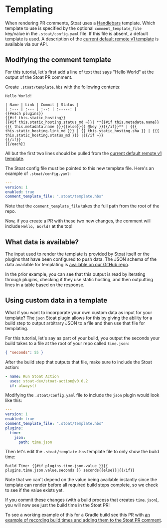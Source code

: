 # Templating

When rendering PR comments, Stoat uses a [Handlebars](https://handlebarsjs.com/) template.
Which template to use is specified by the optional `comment_template_file` key/value in the `.stoat/config.yaml` file.
If this file is absent, a default template is used. A description of the [current default remote v1 template](https://www.stoat.dev/api/templates?stoatConfigVersion=1) is available via our API.

## Modifying the comment template

For this tutorial, let's first add a line of text that says "Hello World" at the output of the Stoat PR comment.

Create `.stoat/template.hbs` with the following contents:
```
Hello World!

| Name | Link | Commit | Status |
| :--- | :--- | :--: | :-----: |
{{#each plugins}}
{{#if this.static_hosting}}
{{#if this.static_hosting.status_md ~}}| **{{#if this.metadata.name}}{{{ this.metadata.name }}}{{else}}{{ @key }}{{/if}}** | {{{ this.static_hosting.link_md }}} | {{ this.static_hosting.sha }} | {{{ this.static_hosting.status_md }}} |{{/if ~}}
{{/if}}
{{/each}}
```

All but the first two lines should be pulled from the [current default remote v1 template](https://www.stoat.dev/api/templates?stoatConfigVersion=1).

The Stoat config file must be pointed to this new template file. Here's an example of `.stoat/config.yaml`:
```yaml
---
version: 1
enabled: true
comment_template_file: ".stoat/template.hbs"
```

Note that the `comment_template_file` takes the full path from the root of the repo.

Now, if you create a PR with these two new changes, the comment will include `Hello, World!` at the top! 

## What data is available?

The input used to render the template is provided by Stoat itself or the plugins that have been configured to push data. 
The JSON schema of the data available for templating is [available on our GitHub repo](https://github.com/stoat-dev/stoat-action/blob/main/src/schemas/stoatConfigSchemaRendered.json).

In the prior example, you can see that this output is read by iterating through plugins, checking if they use static hosting, and then outputting lines in a table based on the response.

## Using custom data in a template

What if you want to incorporate your own custom data as input for your template? The `json` Stoat plugin allows for this by giving the ability for a build step to 
output arbitrary JSON to a file and then use that file for templating. 

For this tutorial, let's say as part of your build, you output the seconds your build takes to a file at the root of your repo called `time.json`:
```json
{ "seconds": 55 }
```

After the build step that outputs that file, make sure to include the Stoat action:
```yaml
- name: Run Stoat Action
  uses: stoat-dev/stoat-action@v0.0.2
  if: always()
```

Modifying the `.stoat/config.yaml` file to include the `json` plugin would look like this:
```yaml
---
version: 1
enabled: true
comment_template_file: ".stoat/template.hbs"
plugins:
  time:
    json:
      path: time.json
```

Then let's edit the `.stoat/template.hbs` template file to only show the build time:
```
Build Time: {{#if plugins.time.json.value }}{{ plugins.time.json.value.seconds }} seconds{{else}}🔄{{/if}}
```

Note that we can't depend on the value being available instantly since the template can render before all required build steps complete, so
we check to see if the value exists yet.

If you commit these changes (with a build process that creates `time.json`), you will now see just the build time in the Stoat PR!

To see a working example of this for a Gradle build see this PR with [an example of recording build times and adding them to the Stoat PR comment](https://github.com/stoat-dev/examples/pull/2/files).
